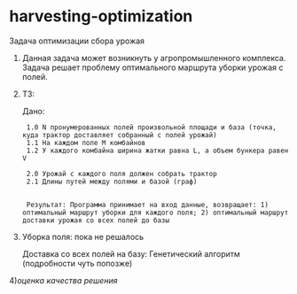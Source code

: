 # harvesting-optimization

Задача оптимизации сбора урожая


1) Данная задача может возникнуть у агропромышленного комплекса. Задача решает проблему оптимального маршрута уборки урожая с полей. 
2) ТЗ:

	Дано:

		1.0 N пронумерованных полей произвольной площади и база (точка, куда трактор доставляет собранный с полей урожай)
		1.1 На каждом поле M комбайнов 
		1.2 У каждого комбайна ширина жатки равна L, а объем бункера равен V 
		
		2.0 Урожай с каждого поля должен собрать трактор
		2.1 Длины путей между полями и базой (граф)


		Результат: Программа принимает на вход данные, возвращает: 1) оптимальный маршрут уборки для каждого поля; 2) оптимальный маршрут доставки урожая со всех полей до базы

3)	Уборка поля: пока не решалось

	Доставка со всех полей на базу: Генетический алгоритм (подробности чуть попозже)

4)*оценка качества решения*
